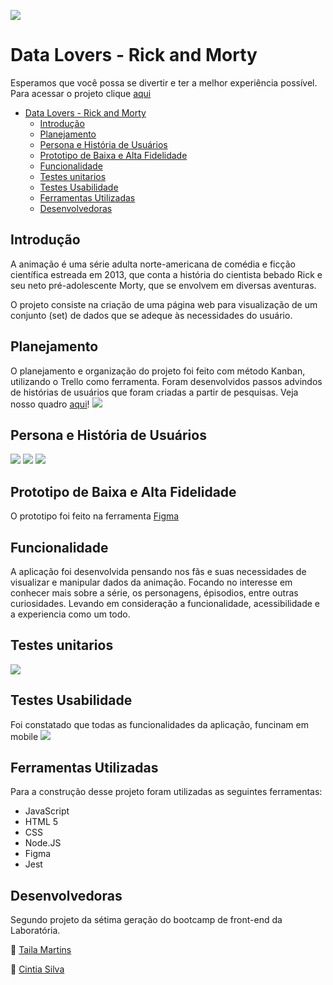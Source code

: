 ![](/ReM.jpg)

# Data Lovers - Rick and Morty


Esperamos que você possa se divertir e ter a melhor experiência possível. 
Para acessar o projeto clique [aqui](https://tailamartins.github.io/SAP007-data-lovers/)


- [Data Lovers - Rick and Morty](#data-lovers---rick-and-morty)
  - [Introdução](#introdução)
  - [Planejamento](#planejamento)
  - [Persona e História de Usuários](#persona-e-história-de-usuários)
  - [Prototipo de Baixa e Alta Fidelidade](#prototipo-de-baixa-e-alta-fidelidade)
  - [Funcionalidade](#funcionalidade)
  - [Testes unitarios](#testes-unitarios)
  - [Testes Usabilidade](#testes-usabilidade)
  - [Ferramentas Utilizadas](#ferramentas-utilizadas)
  - [Desenvolvedoras](#desenvolvedoras)

## Introdução

A animação é uma série adulta norte-americana de comédia e ficção científica estreada em 2013, que conta a história do cientista bebado Rick e seu neto pré-adolescente Morty, que se envolvem em diversas aventuras.

O projeto consiste na criação de uma página web para visualização de um conjunto (set) de dados que se adeque às necessidades do usuário.


## Planejamento

O planejamento e organização do projeto foi feito com método Kanban, utilizando o Trello como ferramenta. Foram desenvolvidos passos advindos de histórias de usuários que foram criadas a partir de pesquisas. Veja nosso quadro [aqui](https://trello.com/b/OzYeDH7D/data-lovers-rick-e-morty)!
![](/trello.png)


## Persona e História de Usuários
![](/Carina.png)
![](/Ivan.png)
![](/Luan.png)

## Prototipo de Baixa e Alta Fidelidade
O prototipo foi feito na ferramenta [Figma](https://www.figma.com/file/r6XaU7sjnIhepTMjsU1BW7/Prototipo-de-alta-fidelidade?node-id=0%3A1)

## Funcionalidade

A aplicação foi desenvolvida pensando nos fãs e suas necessidades de visualizar e manipular dados da animação. Focando no interesse em conhecer mais sobre a série, os personagens, épisodios, entre outras curiosidades. Levando em consideração a funcionalidade, acessibilidade e a experiencia como um todo.

## Testes unitarios
![](/image.png)

## Testes Usabilidade
Foi constatado que todas as funcionalidades da aplicação, funcinam em mobile
![](/testeUser.png)
 

## Ferramentas Utilizadas

Para a construção desse projeto foram utilizadas as seguintes ferramentas:

- JavaScript
- HTML 5
- CSS
- Node.JS
- Figma
- Jest

## Desenvolvedoras
Segundo projeto da sétima geração do bootcamp de front-end da Laboratória.

:woman: <a href=“www.github.com/TailaMartins>Taila Martins </a><br/>

:woman: <a href=“www.github.com/cintiasilv>Cintia Silva</a><br/>
